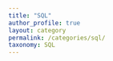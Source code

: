 ```yaml
---
title: "SQL"
author_profile: true
layout: category
permalink: /categories/sql/
taxonomy: SQL
---
```

